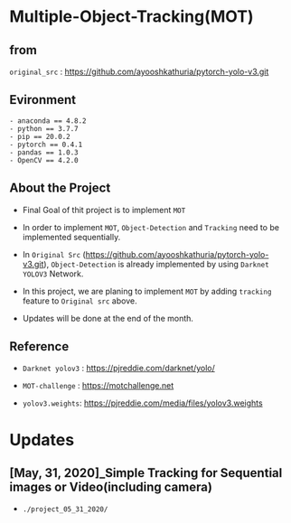 Multiple-Object-Tracking(MOT)
=======

from
----
```original_src``` :  https://github.com/ayooshkathuria/pytorch-yolo-v3.git


 Evironment
 -------
``` 
- anaconda == 4.8.2
- python == 3.7.7
- pip == 20.0.2
- pytorch == 0.4.1
- pandas == 1.0.3
- OpenCV == 4.2.0
```


About the Project
--------
- Final Goal of thit project is to implement ```MOT``` 

- In order to implement ```MOT```, ```Object-Detection``` and ```Tracking``` need to be implemented sequentially.

- In ```Original Src``` (https://github.com/ayooshkathuria/pytorch-yolo-v3.git),  ```Object-Detection``` is already implemented by using ```Darknet YOLOV3``` Network.

- In this project, we are planing to implement ```MOT``` by adding  ```tracking``` feature to ```Original src``` above.

- Updates will be done at the end of the month.

Reference
----------
- ```Darknet yolov3``` : https://pjreddie.com/darknet/yolo/

- ```MOT-challenge``` : https://motchallenge.net

- ```yolov3.weights```: https://pjreddie.com/media/files/yolov3.weights

Updates
======
[May, 31, 2020]_Simple Tracking for Sequential images or Video(including camera)
------------------------
-  ```./project_05_31_2020/```
